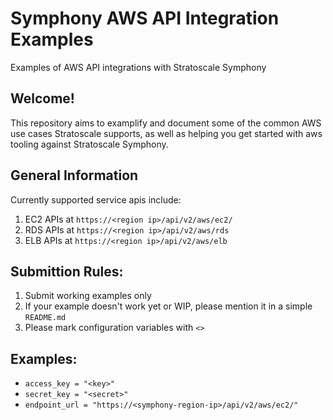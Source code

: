 # Symphony AWS API Integration Examples
Examples of AWS API integrations with Stratoscale Symphony

## Welcome!
This repository aims to examplify and document some of the common AWS use cases
Stratoscale supports, as well as helping you get started with aws tooling against Stratoscale Symphony.

## General Information
Currently supported service apis include:
1. EC2 APIs at `https://<region ip>/api/v2/aws/ec2/`
2. RDS APIs at `https://<region ip>/api/v2/aws/rds`
3. ELB APIs at `https://<region ip>/api/v2/aws/elb`

## Submittion Rules:
1. Submit working examples only
2. If your example doesn't work yet or WIP, please mention it in a simple `README.md`
3. Please mark configuration variables with `<>`

## Examples:
* `access_key = "<key>"`
* `secret_key = "<secret>"`
* `endpoint_url = "https://<symphony-region-ip>/api/v2/aws/ec2/"`
